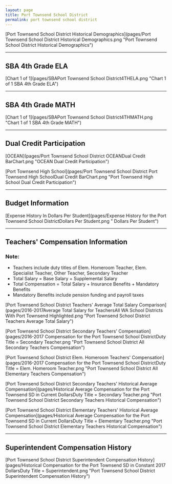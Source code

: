 ```yaml
---
layout: page
title: Port Townsend School District
permalink: port townsend school district
---
```



[Port Townsend School District Historical Demographics](pages/Port Townsend School District Historical Demographics.png "Port Townsend School District Historical Demographics")

___

## SBA 4th Grade ELA

[Chart 1 of 1](pages/SBAPort Townsend School District4THELA.png "Chart 1 of 1 SBA 4th Grade ELA")


___

## SBA 4th Grade MATH

[Chart 1 of 1](pages/SBAPort Townsend School District4THMATH.png "Chart 1 of 1 SBA 4th Grade MATH")


___

## Dual Credit Participation

[OCEAN](pages/Port Townsend School District OCEANDual Credit BarChart.png "OCEAN Dual Credit Participation")

[Port Townsend High School](pages/Port Townsend School District Port Townsend High SchoolDual Credit BarChart.png "Port Townsend High School Dual Credit Participation")


___

## Budget Information

[Expense History In Dollars Per Student](pages/Expense History for the Port Townsend School DistrictDollars Per Student.png " Dollars Per Student")


___

## Teachers' Compensation Information
### Note:
- Teachers include duty titles of Elem. Homeroom Teacher, Elem. Specialist Teacher, Other Teacher, Secondary Teacher
- Total Salary = Base Salary + Supplemental Salary
- Total Compensation = Total Salary + Insurance Benefits + Mandatory Benefits
- Mandatory Benefits include pension funding and payroll taxes

[Port Townsend School District Teachers' Average Total Salary Comparison](pages/2016-2017Average Total Salary for TeachersAll WA School Districts With Port Townsend Highlighted.png "Port Townsend School District Teachers Average Total Salary")

[Port Townsend School District Secondary Teachers' Compensation](pages/2016-2017 Compensation for the Port Townsend School DistrictDuty Title = Secondary Teacher.png "Port Townsend School District All Secondary Teachers Compensation")

[Port Townsend School District Elem. Homeroom Teachers' Compensation](pages/2016-2017 Compensation for the Port Townsend School DistrictDuty Title = Elem. Homeroom Teacher.png "Port Townsend School District All Elementary Teachers Compensation")

[Port Townsend School District Secondary Teachers' Historical Average Compensation](pages/Historical Average Compensation for the Port Townsend SD in Current DollarsDuty Title = Secondary Teacher.png "Port Townsend School District Secondary Teachers Historical Compensation")

[Port Townsend School District Elementary Teachers' Historical Average Compensation](pages/Historical Average Compensation for the Port Townsend SD in Current DollarsDuty Title = Elementary Teacher.png "Port Townsend School District Elementary Teachers Historical Compensation")


___

## Superintendent Compensation History

[Port Townsend School District Superintendent Compensation History](pages/Historical Compensation for the Port Townsend SD in Constant 2017 DollarsDuty Title = Superintendent.png "Port Townsend School District Superintendent Compensation History")

